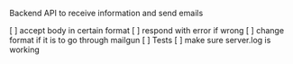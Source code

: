 Backend API to receive information and send emails

[ ] accept body in certain format
[ ] respond with error if wrong
[ ] change format if it is to go through mailgun
[ ] Tests
[ ] make sure server.log is working